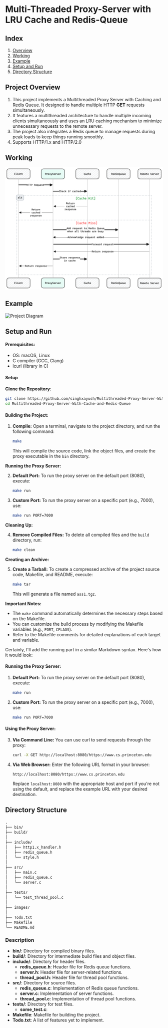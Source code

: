 # Multi-Threaded Proxy-Server with LRU Cache and Redis-Queue

## Index

1. [Overview](#Project-Overview)
2. [Working](#working)
3. [Example](#Example)
4. [Setup and Run](#Setup-and-Run)
5. [Directory Structure](#directory-structure)

## Project Overview

1. This project implements a Multithreaded Proxy Server with Caching and Redis Queue. It designed to handle multiple HTTP **GET** requests simultaneously.
2. It features a multithreaded architecture to handle multiple incoming clients simultaneously and uses an LRU caching mechanism to minimize unnecessary requests to the remote server.
3. The project also integrates a Redis queue to manage requests during peak loads to keep things running smoothly.
4. Supports HTTP/1.x and HTTP/2.0

## Working

<!-- ![Project Diagram](images/diag.png) -->

![Project Diagram](images/diag.png)

## Example

![Project Diagram](images/flow.png)

## Setup and Run

#### Prerequisites:

- OS: macOS, Linux
- C compiler (GCC, Clang)
- lcurl (library in C)

#### Setup

**Clone the Repository**:

```bash
git clone https://github.com/singhxayush/Multithreaded-Proxy-Server-With-Cache-and-Redis-Queue.git
cd Multithreaded-Proxy-Server-With-Cache-and-Redis-Queue
```

#### Building the Project:

1. **Compile:** Open a terminal, navigate to the project directory, and run the following command:

   ```bash
   make
   ```

   This will compile the source code, link the object files, and create the proxy executable in the `bin` directory.

**Running the Proxy Server:**

2. **Default Port:** To run the proxy server on the default port (8080), execute:

   ```bash
   make run
   ```

3. **Custom Port:** To run the proxy server on a specific port (e.g., 7000), use:

   ```bash
   make run PORT=7000
   ```

**Cleaning Up:**

4. **Remove Compiled Files:** To delete all compiled files and the `build` directory, run:

   ```bash
   make clean
   ```

**Creating an Archive:**

5. **Create a Tarball:** To create a compressed archive of the project source code, Makefile, and README, execute:

   ```bash
   make tar
   ```

   This will generate a file named `ass1.tgz`.

**Important Notes:**

- The `make` command automatically determines the necessary steps based on the Makefile.
- You can customize the build process by modifying the Makefile variables (e.g., `PORT`, `CFLAGS`).
- Refer to the Makefile comments for detailed explanations of each target and variable.

Certainly, I'll add the running part in a similar Markdown syntax. Here's how it would look:

#### Running the Proxy Server:

1. **Default Port:** To run the proxy server on the default port (8080), execute:

   ```bash
   make run
   ```

2. **Custom Port:** To run the proxy server on a specific port (e.g., 7000), use:
   ```bash
   make run PORT=7000
   ```

#### Using the Proxy Server:

3. **Via Command Line:** You can use curl to send requests through the proxy:

   ```bash
   curl -X GET http://localhost:8080/https://www.cs.princeton.edu
   ```

4. **Via Web Browser:** Enter the following URL format in your browser:

   ```
   http://localhost:8080/https://www.cs.princeton.edu
   ```

   Replace `localhost:8080` with the appropriate host and port if you're not using the default, and replace the example URL with your desired destination.

## Directory Structure

    .
    ├── bin/
    ├── build/
    │
    ├── include/
    │   ├── http1.x_handler.h
    │   ├── redis_queue.h
    │   ╰── style.h
    │
    ├── src/
    │   ├── main.c
    │   ├── redis_queue.c
    │   ╰── server.c
    │
    ├── tests/
    │   ╰── test_thread_pool.c
    │
    ├── images/
    │
    ├── Todo.txt
    ├── Makefile
    ╰── README.md

### Description

- **bin/**: Directory for compiled binary files.
- **build/**: Directory for intermediate build files and object files.
- **include/**: Directory for header files.
  - **redis_queue.h**: Header file for Redis queue functions.
  - **server.h**: Header file for server-related functions.
  - **thread_pool.h**: Header file for thread pool functions.
- **src/**: Directory for source files.
  - **redis_queue.c**: Implementation of Redis queue functions.
  - **server.c**: Implementation of server functions.
  - **thread_pool.c**: Implementation of thread pool functions.
- **tests/**: Directory for test files.
  - **some_test.c**:
- **Makefile**: Makefile for building the project.
- **Todo.txt**: A list of features yet to implement.
